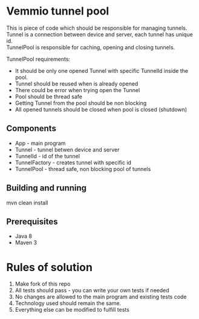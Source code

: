 # Vemmio tunnel pool

This is piece of code which should be responsible for managing tunnels.<br>
Tunnel is a connection between device and server, each tunnel has unique id.<br>
TunnelPool is responsible for caching, opening and closing tunnels.

TunnelPool requirements:
<ul>
<li> It should be only one opened Tunnel with specific TunnelId inside the pool.
<li> Tunnel should be reused when is already opened
<li> There could be error when trying open the Tunnel
<li> Pool should be thread safe
<li> Getting Tunnel from the pool should be non blocking
<li> All opened tunnels should be closed when pool is closed (shutdown)
</ul>

## Components
<ul>
<li>App - main program
<li>Tunnel - tunnel betwen device and server
<li>TunnelId - id of the tunnel
<li>TunnelFactory - creates tunnel with specific id
<li>TunnelPool - thread safe, non blocking pool of tunnels
</ul>

## Building and running

mvn clean install

## Prerequisites

<ul>
<li>Java 8
<li>Maven 3
</ul>

# Rules of solution

1. Make fork of this repo
2. All tests should pass - you can write your own tests if needed
3. No changes are allowed to the main program and existing tests code
4. Technology used should remain the same.
5. Everything else can be modified to fulfill tests


  
 
